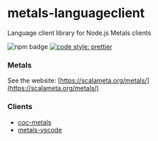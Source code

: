 # metals-languageclient
Language client library for Node.js Metals clients

![npm badge](https://img.shields.io/npm/v/metals-languageclient?logo=Language%20client%20for%20Node.js%20Metals%20clients&style=flat-square)
[![code style: prettier](https://img.shields.io/badge/code_style-prettier-ce92ac.svg?style=flat-square)](https://github.com/prettier/prettier)

### Metals

See the website: [https://scalameta.org/metals/](https://scalameta.org/metals/)

### Clients

  - [coc-metals](https://github.com/scalameta/coc-metals)
  - [metals-vscode](https://github.com/scalameta/metals-vscode)

